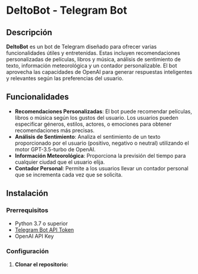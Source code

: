 # DeltoBot - Telegram Bot

## Descripción

**DeltoBot** es un bot de Telegram diseñado para ofrecer varias funcionalidades útiles y entretenidas. Estas incluyen recomendaciones personalizadas de películas, libros y música, análisis de sentimiento de texto, información meteorológica y un contador personalizable. El bot aprovecha las capacidades de OpenAI para generar respuestas inteligentes y relevantes según las preferencias del usuario.

## Funcionalidades

- **Recomendaciones Personalizadas**: El bot puede recomendar películas, libros o música según los gustos del usuario. Los usuarios pueden especificar géneros, estilos, actores, o emociones para obtener recomendaciones más precisas.
- **Análisis de Sentimiento**: Analiza el sentimiento de un texto proporcionado por el usuario (positivo, negativo o neutral) utilizando el motor GPT-3.5-turbo de OpenAI.
- **Información Meteorológica**: Proporciona la previsión del tiempo para cualquier ciudad que el usuario elija.
- **Contador Personal**: Permite a los usuarios llevar un contador personal que se incrementa cada vez que se solicita.

## Instalación

### Prerrequisitos

- Python 3.7 o superior
- [Telegram Bot API Token](https://core.telegram.org/bots#6-botfather)
- OpenAI API Key

### Configuración

1. **Clonar el repositorio:**

